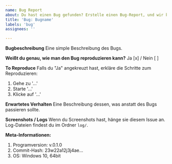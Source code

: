 ```yaml
---
name: Bug Report
about: Du hast einen Bug gefunden? Erstelle einen Bug-Report, und wir kümmern uns so bald wie möglich um das Problem!
title: 'Bug: Bugname'
labels: 'bug'
assignees: ''

---
```


**Bugbeschreibung**
Eine simple Beschreibung des Bugs.

**Weißt du genau, wie man den Bug reproduzieren kann?**
Ja [x] / Nein [ ]

**To Reproduce**
Falls du "Ja" angekreuzt hast, erkläre die Schritte zum Reproduzieren:
1. Gehe zu '...'
2. Starte '...'
3. Klicke auf '...'

**Erwartetes Verhalten**
Eine Beschreibung dessen, was anstatt des Bugs passieren sollte.

**Screenshots / Logs**
Wenn du Screenshots hast, hänge sie diesem Issue an. Log-Dateien findest du im Ordner `log/`.

**Meta-Informationen:**
1. Programversion: v.0.1.0
2. Commit-Hash: 23w22a12j3j4ae...
3. OS: Windows 10, 64bit
